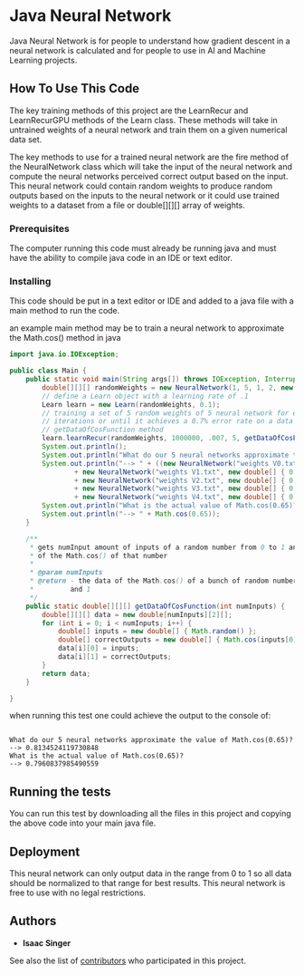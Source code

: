 # Java Neural Network

Java Neural Network is for people to understand how gradient descent in a neural network is calculated and for people to use in AI and Machine Learning projects.

## How To Use This Code

The key training methods of this project are the LearnRecur and LearnRecurGPU methods of the Learn class. These methods will take in untrained weights of a neural network and train them on a given numerical data set.

The key methods to use for a trained neural network are the fire method of the NeuralNetwork class which will take the input of the neural network and compute the neural networks perceived correct output based on the input. This neural network could contain random weights to produce random outputs based on the inputs to the neural network or it could use trained weights to a dataset from a file or double[][][] array of weights.

### Prerequisites

The computer running this code must already be running java and must have the ability to compile java code in an IDE or text editor.

### Installing

This code should be put in a text editor or IDE and added to a java file with a main method to run the code.

an example main method may be to train a neural network to approximate the Math.cos() method in java

```java
import java.io.IOException;

public class Main {
	public static void main(String args[]) throws IOException, InterruptedException {
		double[][][] randomWeights = new NeuralNetwork(1, 5, 1, 2, new double[1]).getWeights();
		// define a Learn object with a learning rate of .1
		Learn learn = new Learn(randomWeights, 0.1);
		// training a set of 5 random weights of 5 neural network for either 10000000
		// iterations or until it achieves a 0.7% error rate on a data set provided by the
		// getDataOfCosFunction method
		learn.learnRecur(randomWeights, 1000000, .007, 5, getDataOfCosFunction(100));
		System.out.println();
		System.out.println("What do our 5 neural networks approximate the value of Math.cos(0.65)?");
		System.out.println("--> " + ((new NeuralNetwork("weights V0.txt", new double[] { 0.5 }).fire()[0]
				+ new NeuralNetwork("weights V1.txt", new double[] { 0.65 }).fire()[0]
				+ new NeuralNetwork("weights V2.txt", new double[] { 0.65 }).fire()[0]
				+ new NeuralNetwork("weights V3.txt", new double[] { 0.65 }).fire()[0]
				+ new NeuralNetwork("weights V4.txt", new double[] { 0.65 }).fire()[0]) / 5));
		System.out.println("What is the actual value of Math.cos(0.65)?");
		System.out.println("--> " + Math.cos(0.65));
	}

	/**
	 * gets numInput amount of inputs of a random number from 0 to 1 and the output
	 * of the Math.cos() of that number
	 * 
	 * @param numInputs
	 * @return - the data of the Math.cos() of a bunch of random numbers between 0
	 *         and 1
	 */
	public static double[][][] getDataOfCosFunction(int numInputs) {
		double[][][] data = new double[numInputs][2][];
		for (int i = 0; i < numInputs; i++) {
			double[] inputs = new double[] { Math.random() };
			double[] correctOutputs = new double[] { Math.cos(inputs[0]) };
			data[i][0] = inputs;
			data[i][1] = correctOutputs;
		}
		return data;
	}

}

```


when running this test one could achieve the output to the console of:

```

What do our 5 neural networks approximate the value of Math.cos(0.65)?
--> 0.8134524119730848
What is the actual value of Math.cos(0.65)?
--> 0.7960837985490559

```


## Running the tests
 
 You can run this test by downloading all the files in this project and copying the above code into your main java file.
 
## Deployment

This neural network can only output data in the range from 0 to 1 so all data should be normalized to that range for best results. This neural network is free to use with no legal restrictions.

## Authors

* **Isaac Singer**

See also the list of [contributors](https://github.com/iwillseeyouinabits/neural-network/graphs/contributors) who participated in this project.

